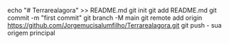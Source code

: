 echo "# Terrarealagora" >> README.md 
git init 
git add README.md 
git commit -m "first commit" 
git branch -M main 
git remote add origin https://github.com/Jorgemucisalumfilho/Terrarealagora.git
 git push - sua origem principal
